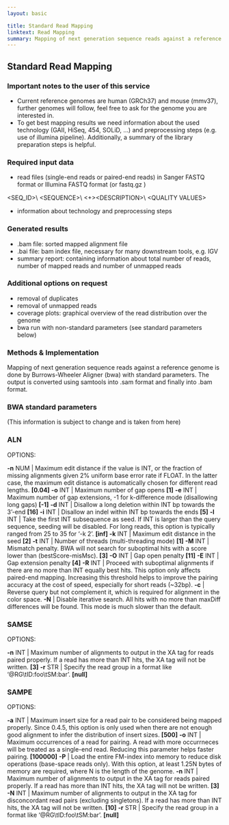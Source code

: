 ```yaml
---
layout: basic

title: Standard Read Mapping
linktext: Read Mapping
summary: Mapping of next generation sequence reads against a reference genome using the Burrows-Wheeler Aligner (BWA)
---
```

## Standard Read Mapping

### Important notes to the user of this service

* Current reference genomes are human (GRCh37) and mouse (mmv37), further genomes will follow, feel free to ask for the genome you are interested in.
* To get best mapping results we need information about the used technology (GAII, HiSeq, 454, SOLiD, …) and preprocessing steps (e.g. use of illumina pipeline). Additionally, a summary of the library preparation steps is helpful.

### Required input data

* read files (single-end reads or paired-end reads) in Sanger FASTQ format or Illumina FASTQ format (or fastq.gz )

\<SEQ_ID>\\
\<SEQUENCE>\\
<+>\<DESCRIPTION>\\
\<QUALITY VALUES>

* information about technology and preprocessing steps

### Generated results

* .bam file: sorted mapped alignment file
* .bai file: bam index file, necessary for many downstream tools, e.g. IGV
* summary report: containing information about total number of reads, number of mapped reads and number of unmapped reads

### Additional options on request

* removal of duplicates
* removal of unmapped reads
* coverage plots: graphical overview of the read distribution over the genome
* bwa run with non-standard parameters (see standard parameters below)

### Methods & Implementation

Mapping of next generation sequence reads against a reference genome is done by Burrows-Wheeler Aligner (bwa) with standard parameters. The output is converted using samtools into .sam format and finally into .bam format.
### BWA standard parameters

(This information is subject to change and is taken from here)

###  ALN

OPTIONS:

**-n** NUM | Maximum edit distance if the value is INT, or the fraction of missing alignments given 2% uniform base error rate if FLOAT. In the latter case, the maximum edit distance is automatically chosen for different read lengths. **[0.04]**
**-o** INT | Maximum number of gap opens **[1]**
**-e** INT | Maximum number of gap extensions, -1 for k-difference mode (disallowing long gaps) **[-1]**
**-d** INT | Disallow a long deletion within INT bp towards the 3’-end **[16]**
**-i** INT | Disallow an indel within INT bp towards the ends **[5]**
**-l** INT | Take the first INT subsequence as seed. If INT is larger than the query sequence, seeding will be disabled. For long reads, this option is typically ranged from 25 to 35 for ‘-k 2’. **[inf]**
**-k** INT | Maximum edit distance in the seed **[2]**
**-t** INT | Number of threads (multi-threading mode) **[1]**
**-M** INT | Mismatch penalty. BWA will not search for suboptimal hits with a score lower than (bestScore-misMsc). **[3]**
**-O** INT | Gap open penalty **[11]**
**-E** INT | Gap extension penalty **[4]**
**-R** INT | Proceed with suboptimal alignments if there are no more than INT equally best hits. This option only affects paired-end mapping. Increasing this threshold helps to improve the pairing accuracy at the cost of speed, especially for short reads (~32bp).
**-c** | Reverse query but not complement it, which is required for alignment in the color space.
**-N** | Disable iterative search. All hits with no more than maxDiff differences will be found. This mode is much slower than the default.

### SAMSE

OPTIONS:

**-n** INT | Maximum number of alignments to output in the XA tag for reads paired properly. If a read has more than INT hits, the XA tag will not be written. **[3]**
**-r** STR | Specify the read group in a format like ‘@RG\tID:foo\tSM:bar’. **[null]**

### SAMPE

OPTIONS:

**-a** INT | Maximum insert size for a read pair to be considered being mapped properly. Since 0.4.5, this option is only used when there are not enough good alignment to infer the distribution of insert sizes. **[500]**
**-o** INT | Maximum occurrences of a read for pairing. A read with more occurrneces will be treated as a single-end read. Reducing this parameter helps faster pairing. **[100000]**
**-P** | Load the entire FM-index into memory to reduce disk operations (base-space reads only). With this option, at least 1.25N bytes of memory are required, where N is the length of the genome.
**-n** INT | Maximum number of alignments to output in the XA tag for reads paired properly. If a read has more than INT hits, the XA tag will not be written. **[3]**
**-N** INT | Maximum number of alignments to output in the XA tag for disconcordant read pairs (excluding singletons). If a read has more than INT hits, the XA tag will not be written. **[10]**
**-r** STR | Specify the read group in a format like ‘@RG\tID:foo\tSM:bar’. **[null]**
